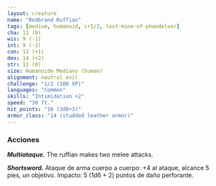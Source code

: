 ```yaml
---
layout: creature
name: "Redbrand Ruffian"
tags: [medium, humanoid, cr1/2, lost-mine-of-phandelver]
cha: 11 (0)
wis: 9 (-1)
int: 9 (-1)
con: 12 (+1)
dex: 14 (+2)
str: 11 (0)
size: Humanoide Mediano (human)
alignment: neutral evil
challenge: "1/2 (100 XP)"
languages: "Common"
skills: "Intimidation +2"
speed: "30 ft."
hit_points: "16 (3d8+3)"
armor_class: "14 (studded leather armor)"
---
```


### Acciones

***Multiataque.*** The ruffian makes two melee attacks.

***Shortsword.*** Ataque de arma cuerpo a cuerpo: +4 al ataque, alcance 5 pies, un objetivo. Impacto: 5 (1d6 + 2) puntos de daño perforante.